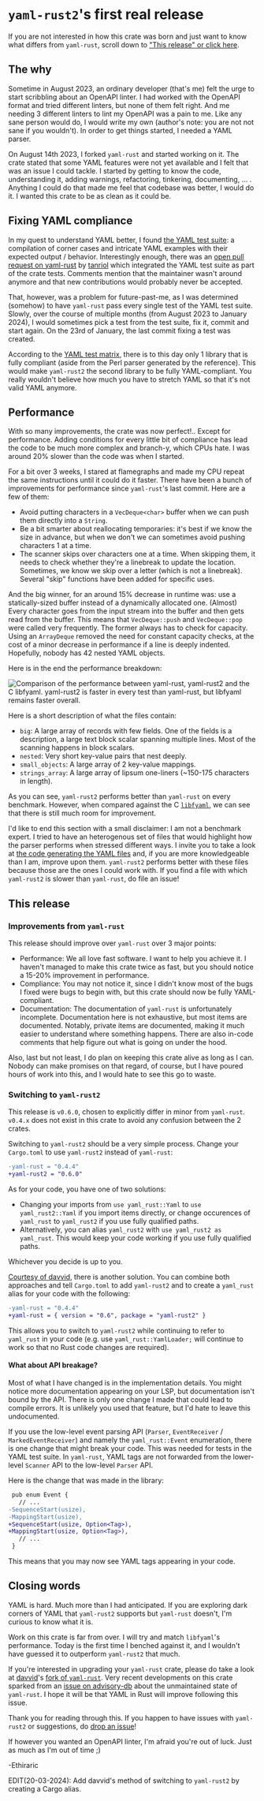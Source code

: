 # `yaml-rust2`'s first real release
If you are not interested in how this crate was born and just want to know what differs from `yaml-rust`, scroll down to
["This release" or click here](#this-release).

## The why
Sometime in August 2023, an ordinary developer (that's me) felt the urge to start scribbling about an OpenAPI linter. I
had worked with the OpenAPI format and tried different linters, but none of them felt right. And me needing 3 different
linters to lint my OpenAPI was a pain to me. Like any sane person would do, I would write my own (author's note: you are
not not sane if you wouldn't). In order to get things started, I needed a YAML parser.

On August 14th 2023, I forked `yaml-rust` and started working on it. The crate stated that some YAML features were not
yet available and I felt that was an issue I could tackle. I started by getting to know the code, understanding it,
adding warnings, refactoring, tinkering, documenting, ... . Anything I could do that made me feel that codebase was
better, I would do it. I wanted this crate to be as clean as it could be.

## Fixing YAML compliance
In my quest to understand YAML better, I found [the YAML test suite](https://github.com/yaml/yaml-test-suite/): a
compilation of corner cases and intricate YAML examples with their expected output / behavior. Interestingly enough,
there was an [open pull request on yaml-rust](https://github.com/chyh1990/yaml-rust/pull/187) by
[tanriol](https://github.com/tanriol) which integrated the YAML test suite as part of the crate tests. Comments mention
that the maintainer wasn't around anymore and that new contributions would probably never be accepted.

That, however, was a problem for future-past-me, as I was determined (somehow) to have `yaml-rust` pass every single
test of the YAML test suite. Slowly, over the course of multiple months (from August 2023 to January 2024), I would
sometimes pick a test from the test suite, fix it, commit and start again. On the 23rd of January, the last commit
fixing a test was created.

According to the [YAML test matrix](https://matrix.yaml.info/), there is to this day only 1 library that is fully
compliant (aside from the Perl parser generated by the reference). This would make `yaml-rust2` the second library to be
fully YAML-compliant. You really wouldn't believe how much you have to stretch YAML so that it's not valid YAML anymore.

## Performance
With so many improvements, the crate was now perfect!.. Except for performance. Adding conditions for every little bit
of compliance has lead the code to be much more complex and branch-y, which CPUs hate. I was around 20% slower than the
code was when I started.

For a bit over 3 weeks, I stared at flamegraphs and made my CPU repeat the same instructions until it could do it
faster. There have been a bunch of improvements for performance since `yaml-rust`'s last commit. Here are a few of them:

* Avoid putting characters in a `VecDeque<char>` buffer when we can push them directly into a `String`.
* Be a bit smarter about reallocating temporaries: it's best if we know the size in advance, but when we don't we can
  sometimes avoid pushing characters 1 at a time.
* The scanner skips over characters one at a time. When skipping them, it needs to check whether they're a linebreak to
  update the location. Sometimes, we know we skip over a letter (which is not a linebreak). Several "skip" functions
  have been added for specific uses.

And the big winner, for an around 15% decrease in runtime was: use a statically-sized buffer instead of a dynamically
allocated one. (Almost) Every character goes from the input stream into the buffer and then gets read from the buffer.
This means that `VecDeque::push` and `VecDeque::pop` were called very frequently. The former always has to check for
capacity. Using an `ArrayDeque` removed the need for constant capacity checks, at the cost of a minor decrease in
performance if a line is deeply indented. Hopefully, nobody has 42 nested YAML objects.

Here is in the end the performance breakdown:

![Comparison of the performance between `yaml-rust`, `yaml-rust2` and the C `libfyaml`. `yaml-rust2` is faster in every
test than `yaml-rust`, but `libfyaml` remains faster overall.](./img/benchmarks-v0.6.svg)

Here is a short description of what the files contain:

  * `big`: A large array of records with few fields. One of the fields is a description, a large text block scalar
    spanning multiple lines. Most of the scanning happens in block scalars.
  * `nested`: Very short key-value pairs that nest deeply.
  * `small_objects`: A large array of 2 key-value mappings.
  * `strings_array`: A large array of lipsum one-liners (~150-175 characters in length).

As you can see, `yaml-rust2` performs better than `yaml-rust` on every benchmark. However, when compared against the C
[`libfyaml`](https://github.com/pantoniou/libfyaml), we can see that there is still much room for improvement.

I'd like to end this section with a small disclaimer: I am not a benchmark expert. I tried to have an heterogenous set
of files that would highlight how the parser performs when stressed different ways. I invite you to take a look at [the
code generating the YAML files](https://github.com/Ethiraric/yaml-rust2/tree/master/tools/gen_large_yaml) and, if you
are more knowledgeable than I am, improve upon them. `yaml-rust2` performs better with these files because those are the
ones I could work with. If you find a file with which `yaml-rust2` is slower than `yaml-rust`, do file an issue!

## This release
### Improvements from `yaml-rust`
This release should improve over `yaml-rust` over 3 major points:

  * Performance: We all love fast software. I want to help you achieve it. I haven't managed to make this crate twice as
    fast, but you should notice a 15-20% improvement in performance.
  * Compliance: You may not notice it, since I didn't know most of the bugs I fixed were bugs to begin with, but this
    crate should now be fully YAML-compliant.
  * Documentation: The documentation of `yaml-rust` is unfortunately incomplete. Documentation here is not exhaustive,
    but most items are documented. Notably, private items are documented, making it much easier to understand where
    something happens. There are also in-code comments that help figure out what is going on under the hood.

Also, last but not least, I do plan on keeping this crate alive as long as I can. Nobody can make promises on that
regard, of course, but I have poured hours of work into this, and I would hate to see this go to waste.

### Switching to `yaml-rust2`
This release is `v0.6.0`, chosen to explicitly differ in minor from `yaml-rust`. `v0.4.x` does not exist in this crate
to avoid any confusion between the 2 crates.

Switching to `yaml-rust2` should be a very simple process. Change your `Cargo.toml` to use `yaml-rust2` instead of
`yaml-rust`:

```diff
-yaml-rust = "0.4.4"
+yaml-rust2 = "0.6.0"
```

As for your code, you have one of two solutions:

  * Changing your imports from `use yaml_rust::Yaml` to `use yaml_rust2::Yaml` if you import items directly, or change
    occurences of `yaml_rust` to `yaml_rust2` if you use fully qualified paths.
  * Alternatively, you can alias `yaml_rust2` with `use yaml_rust2 as yaml_rust`. This would keep your code working if
    you use fully qualified paths.

Whichever you decide is up to you.

[Courtesy of davvid](https://github.com/chyh1990/yaml-rust/issues/160#issuecomment-2008931473), there is another
solution. You can combine both approaches and tell `Cargo.toml` to add `yaml-rust2` and to create a `yaml_rust` alias
for your code with the following:

```diff
-yaml-rust = "0.4.4"
+yaml-rust = { version = "0.6", package = "yaml-rust2" }
```

This allows you to switch to `yaml-rust2` while continuing to refer to `yaml_rust` in your code (e.g. use
`yaml_rust::YamlLoader;` will continue to work so that no Rust code changes are required).

#### What about API breakage?
Most of what I have changed is in the implementation details. You might notice more documentation appearing on your LSP,
but documentation isn't bound by the API. There is only one change I made that could lead to compile errors. It is
unlikely you used that feature, but I'd hate to leave this undocumented.

If you use the low-level event parsing API (`Parser`,
`EventReceiver` / `MarkedEventReceiver`) and namely the `yaml_rust::Event` enumeration, there is one change that might
break your code. This was needed for tests in the YAML test suite. In `yaml-rust`, YAML tags are not forwarded from the
lower-level `Scanner` API to the low-level `Parser` API.

Here is the change that was made in the library:

```diff
 pub enum Event {
   // ...
-SequenceStart(usize),
-MappingStart(usize),
+SequenceStart(usize, Option<Tag>),
+MappingStart(usize, Option<Tag>),
   // ...
 }
```

This means that you may now see YAML tags appearing in your code.

## Closing words
YAML is hard. Much more than I had anticipated. If you are exploring dark corners of YAML that `yaml-rust2` supports but
`yaml-rust` doesn't, I'm curious to know what it is.

Work on this crate is far from over. I will try and match `libfyaml`'s performance. Today is the first time I benched
against it, and I wouldn't have guessed it to outperform `yaml-rust2` that much.

If you're interested in upgrading your `yaml-rust` crate, please do take a look at [davvid](https://github.com/davvid)'s
[fork of `yaml-rust`](https://github.com/davvid/yaml-rust). Very recent developments on this crate sparked from an
[issue on advisory-db](https://github.com/rustsec/advisory-db/issues/1921) about the unmaintained state of `yaml-rust`.
I hope it will be that YAML in Rust will improve following this issue.

Thank you for reading through this. If you happen to have issues with `yaml-rust2` or suggestions, do [drop an
issue](https://github.com/Ethiraric/yaml-rust2/issues)!

If however you wanted an OpenAPI linter, I'm afraid you're out of luck. Just as much as I'm out of time ;)

-Ethiraric

EDIT(20-03-2024): Add davvid's method of switching to `yaml-rust2` by creating a Cargo alias.
